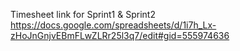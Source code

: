 Timesheet link for Sprint1 & Sprint2
https://docs.google.com/spreadsheets/d/1i7h_Lx-zHoJnGnjvEBmFLwZLRr25l3q7/edit#gid=555974636
